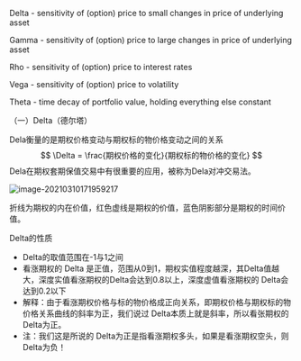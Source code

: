 Delta - sensitivity of (option) price to small changes in price of underlying asset

Gamma - sensitivity of (option) price to large changes in price of underlying asset

Rho - sensitivity of (option) price to interest rates

Vega - sensitivity of (option) price to volatility

Theta - time decay of portfolio value, holding everything else constant

（一）Delta（德尔塔）

Dela衡量的是期权价格变动与期权标的物价格变动之间的关系
$$
\Delta  = \frac{期权价格的变化}{期权标的物价格的变化}
$$
Dela在期权套期保值交易中有很重要的应用，被称为Dela对冲交易法。

![image-20210310171959217](C:\Users\Wuhao\AppData\Roaming\Typora\typora-user-images\image-20210310171959217.png)

折线为期权的内在价值，红色虚线是期权的价值，蓝色阴影部分是期权的时间价值。

Delta的性质

- Delta的取值范围在-1与1之间
- 看涨期权的 Delta 是正值，范围从0到1，期权实值程度越深，其Delta值越大，深度实值看涨期权的Delta会达到0.8以上，深度虚值看涨期权的 Delta会达到0.2以下
- 解释：由于看涨期权价格与标的物价格成正向关系，即期权价格与期权标的物价格关系曲线的斜率为正，我们说过 Delta本质上就是斜率，所以看张期权的 Delta为正。
- 注：我们这是所说的 Delta为正是指看涨期权多头，如果是看涨期权空头，则 Delta为负！